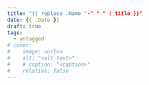 ```yaml
---
title: "{{ replace .Name "-" " " | title }}"
date: {{ .Date }}
draft: true
tags:
  - untagged
# cover:
#    image: <url>>
#    alt: "<alt text>"
#    # caption: "<caption>"
#    relative: false
---
```


